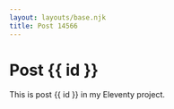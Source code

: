 ```yaml
---
layout: layouts/base.njk
title: Post 14566
---
```


# Post {{ id }}

This is post {{ id }} in my Eleventy project.
